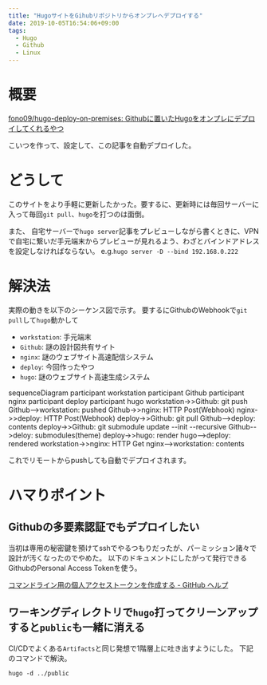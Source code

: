 ```yaml
---
title: "HugoサイトをGihubリポジトリからオンプレへデプロイする"
date: 2019-10-05T16:54:06+09:00
tags:
  - Hugo
  - Github
  - Linux
---
```


# 概要

[fono09/hugo-deploy-on-premises: Githubに置いたHugoをオンプレにデプロイしてくれるやつ](https://github.com/fono09/hugo-deploy-on-premises)

こいつを作って、設定して、この記事を自動デプロイした。

# どうして

このサイトをより手軽に更新したかった。要するに、更新時には毎回サーバーに入って毎回`git pull`、`hugo`を打つのは面倒。

また、 自宅サーバーで`hugo server`記事をプレビューしながら書くときに、VPNで自宅に繋いだ手元端末からプレビューが見れるよう、わざとバインドアドレスを設定しなければならない。
e.g.`hugo server -D --bind 192.168.0.222`

# 解決法

実際の動きを以下のシーケンス図で示す。
要するにGithubのWebhookで`git pull`して`hugo`動かして

* `workstation`: 手元端末
* `Github`: 謎の設計図共有サイト
* `nginx`: 謎のウェブサイト高速配信システム
* `deploy`: 今回作ったやつ
* `hugo`: 謎のウェブサイト高速生成システム

<div class="mermaid">
sequenceDiagram
    participant workstation
    participant Github
    participant nginx
    participant deploy
    participant hugo
    workstation->>Github: git push
    Github-->workstation: pushed
    Github->>nginx: HTTP Post(Webhook)
    nginx->>deploy: HTTP Post(Webhook)
    deploy->>Github: git pull
    Github-->deploy: contents
    deploy->>Github: git submodule update --init --recursive
    Github-->deloy: submodules(theme)
    deploy->>hugo: render
    hugo-->deploy: rendered
    workstation->>nginx: HTTP Get
    nginx-->workstation: contents
</div>

これでリモートからpushしても自動でデプロイされます。

# ハマりポイント

## Githubの多要素認証でもデプロイしたい

当初は専用の秘密鍵を預けてsshでやるつもりだったが、パーミッション諸々で設計が汚くなったのでやめた。
以下のドキュメントにしたがって発行できるGithubのPersonal Access Tokenを使う。

[コマンドライン用の個人アクセストークンを作成する - GitHub ヘルプ](https://help.github.com/ja/articles/creating-a-personal-access-token-for-the-command-line)

## ワーキングディレクトリで`hugo`打ってクリーンアップすると`public`も一緒に消える

CI/CDでよくある`Artifacts`と同じ発想で1階層上に吐き出すようにした。
下記のコマンドで解決。

`hugo -d ../public`
